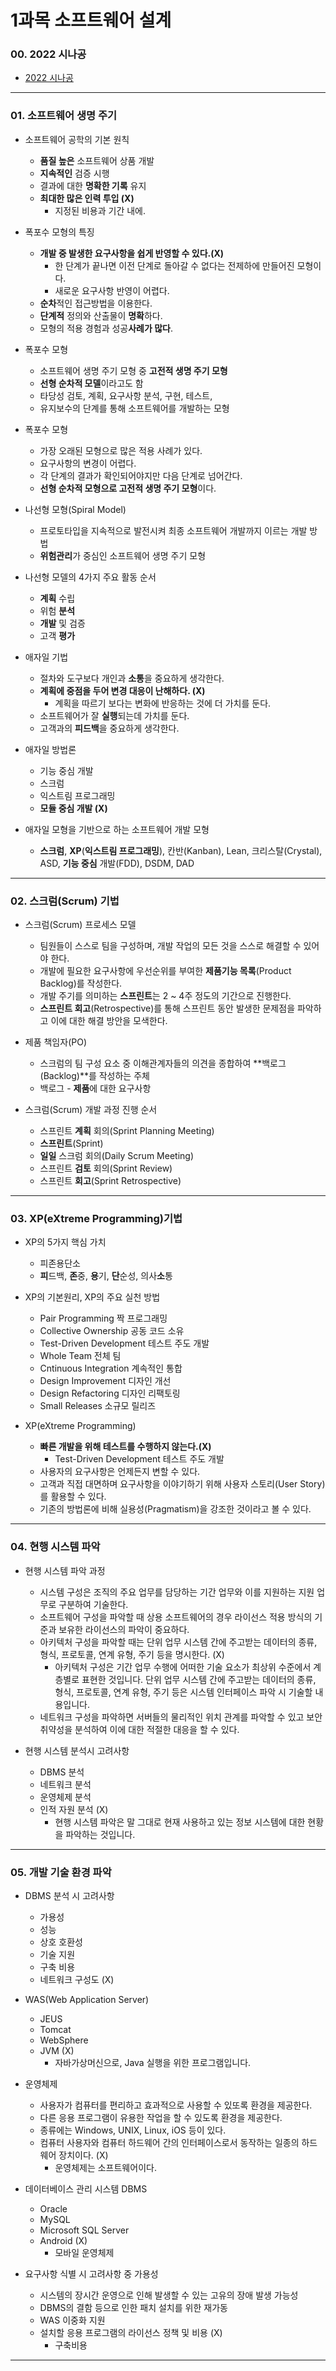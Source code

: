 # 1과목 소프트웨어 설계

### 00. 2022 시나공

- [2022 시나공](https://book.naver.com/bookdb/book_detail.nhn?bid=21142142)

---

### 01. 소프트웨어 생명 주기

- 소프트웨어 공학의 기본 원칙
  - **품질 높은** 소프트웨어 상품 개발
  - **지속적인** 검증 시행
  - 결과에 대한 **명확한 기록** 유지
  - **최대한 많은 인력 투입 (X)**
    - 지정된 비용과 기간 내에.



- 폭포수 모형의 특징
  - **개발 중 발생한 요구사항을 쉽게 반영할 수 있다.(X)**
    - 한 단계가 끝나면 이전 단계로 돌아갈 수 없다는 전제하에 만들어진 모형이다.
    - 새로운 요구사항 반영이 어렵다.
  - **순차**적인 접근방법을 이용한다.
  - **단계적** 정의와 산출물이 **명확**하다.
  - 모형의 적용 경험과 성공**사례가 많다**.



- 폭포수 모형
  - 소프트웨어 생명 주기 모형 중 **고전적 생명 주기 모형**
  - **선형 순차적 모델**이라고도 함
  - 타당성 검토, 계획, 요구사항 분석, 구현, 테스트,
  - 유지보수의 단계를 통해 소프트웨어를 개발하는 모형



- 폭포수 모형
  - 가장 오래된 모형으로 많은 적용 사례가 있다.
  - 요구사항의 변경이 어렵다.
  - 각 단계의 결과가 확인되어야지만 다음 단계로 넘어간다.
  - **선형 순차적 모형으로 고전적 생명 주기 모형**이다.



- 나선형 모형(Spiral Model)
  - 프로토타입을 지속적으로 발전시켜 최종 소프트웨어 개발까지 이르는 개발 방법
  - **위험관리**가 중심인 소프트웨어 생명 주기 모형



- 나선형 모델의 4가지 주요 활동 순서
  - **계획** 수립
  - 위험 **분석**
  - **개발** 및 검증
  - 고객 **평가**



- 애자일 기법
  - 절차와 도구보다 개인과 **소통**을 중요하게 생각한다.
  - **계획에 중점을 두어 변경 대응이 난해하다. (X)**
    - 계획을 따르기 보다는 변화에 반응하는 것에 더 가치를 둔다.
  - 소프트웨어가 잘 **실행**되는데 가치를 둔다.
  - 고객과의 **피드백**을 중요하게 생각한다.



- 애자일 방법론
  - 기능 중심 개발
  - 스크럼
  - 익스트림 프로그래밍
  - **모듈 중심 개발 (X)**



- 애자일 모형을 기반으로 하는 소프트웨어 개발 모형
  - **스크럼**, **XP**(**익스트림 프로그래밍**), 칸반(Kanban), Lean, 크리스탈(Crystal), ASD, **기능 중심** 개발(FDD), DSDM, DAD

---

### 02. 스크럼(Scrum) 기법

- 스크럼(Scrum) 프로세스 모델
  - 팀원들이 스스로 팀을 구성하며, 개발 작업의 모든 것을 스스로 해결할 수 있어야 한다.
  - 개발에 필요한 요구사항에 우선순위를 부여한 **제품기능 목록**(Product Backlog)를 작성한다.
  - 개발 주기를 의미하는 **스프린트**는 2 ~ 4주 정도의 기간으로 진행한다.
  - **스프린트 회고**(Retrospective)를 통해 스프린트 동안 발생한 문제점을 파악하고 이에 대한 해결 방안을 모색한다.



- 제품 책임자(PO)
  - 스크럼의 팀 구성 요소 중 이해관계자들의 의견을 종합하여 **백로그(Backlog)**를 작성하는 주체
  - 백로그 - **제품**에 대한 요구사항



- 스크럼(Scrum) 개발 과정 진행 순서
  - 스프린트 **계획** 회의(Sprint Planning Meeting)
  - **스프린트**(Sprint)
  - **일일** 스크럼 회의(Daily Scrum Meeting)
  - 스프린트 **검토** 회의(Sprint Review)
  - 스프린트 **회고**(Sprint Retrospective)

---

### 03. XP(eXtreme Programming)기법

- XP의 5가지 핵심 가치
  - 피존용단소
  - **피**드백, **존**중, **용**기, **단**순성, 의사**소**통



- XP의 기본원리, XP의 주요 실천 방법
  - Pair Programming 짝 프로그래밍
  - Collective Ownership 공동 코드 소유
  - Test-Driven Development 테스트 주도 개발
  - Whole Team 전체 팀
  - Cntinuous Integration 계속적인 통합
  - Design Improvement 디자인 개선
  - Design Refactoring 디자인 리팩토링
  - Small Releases 소규모 릴리즈



- XP(eXtreme Programming)
  - **빠른 개발을 위해 테스트를 수행하지 않는다.(X)**
    - Test-Driven Development 테스트 주도 개발
  - 사용자의 요구사항은 언제든지 변할 수 있다.
  - 고객과 직접 대면하며 요구사항을 이야기하기 위해 사용자 스토리(User Story)를 활용할 수 있다.
  - 기존의 방법론에 비해 실용성(Pragmatism)을 강조한 것이라고 볼 수 있다.

---

### 04. 현행 시스템 파악

- 현행 시스템 파악 과정
  - 시스템 구성은 조직의 주요 업무를 담당하는 기간 업무와 이를 지원하는 지원 업무로 구분하여 기술한다.
  - 소프트웨어 구성을 파악할 때 상용 소프트웨어의 경우 라이선스 적용 방식의 기준과 보유한 라이선스의 파악이 중요하다.
  - 아키텍처 구성을 파악할 때는 단위 업무 시스템 간에 주고받는 데이터의 종류, 형식, 프로토콜, 연계 유형, 주기 등을 명시한다. (X)
    - 아키텍처 구성은 기간 업무 수행에 어떠한 기술 요소가 최상위 수준에서 계층별로 표현한 것입니다. 단위 업무 시스템 간에 주고받는 데이터의 종류, 형식, 프로토콜, 연계 유형, 주기 등은 시스템 인터페이스 파악 시 기술할 내용입니다.
  - 네트워크 구성을 파악하면 서버들의 물리적인 위치 관계를 파악할 수 있고 보안 취약성을 분석하여 이에 대한 적절한 대응을 할 수 있다.



- 현행 시스템 분석시 고려사항
  - DBMS 분석
  - 네트워크 분석
  - 운영체제 분석
  - 인적 자원 분석 (X)
    - 현행 시스템 파악은 말 그대로 현재 사용하고 있는 정보 시스템에 대한 현황을 파악하는 것입니다.

---

### 05. 개발 기술 환경 파악

- DBMS 분석 시 고려사항
  - 가용성
  - 성능
  - 상호 호환성
  - 기술 지원
  - 구축 비용
  - 네트워크 구성도 (X)



- WAS(Web Application Server)
  - JEUS
  - Tomcat
  - WebSphere
  - JVM (X)
    - 자바가상머신으로, Java 실행을 위한 프로그램입니다.



- 운영체제
  - 사용자가 컴퓨터를 편리하고 효과적으로 사용할 수 있또록 환경을 제공한다.
  - 다른 응용 프로그램이 유용한 작업을 할 수 있도록 환경을 제공한다.
  - 종류에는 Windows, UNIX, Linux, iOS 등이 있다.
  - 컴퓨터 사용자와 컴퓨터 하드웨어 간의 인터페이스로서 동작하는 일종의 하드웨어 장치이다. (X)
    - 운영체제는 소프트웨어이다.



- 데이터베이스 관리 시스템 DBMS
  - Oracle
  - MySQL
  - Microsoft SQL Server
  - Android (X)
    - 모바일 운영체제



- 요구사항 식별 시 고려사항 중 가용성
  - 시스템의 장시간 운영으로 인해 발생할 수 있는 고유의 장애 발생 가능성
  - DBMS의 결함 등으로 인한 패치 설치를 위한 재가동
  - WAS 이중화 지원
  - 설치할 응용 프로그램의 라이선스 정책 및 비용 (X)
    - 구축비용

---



